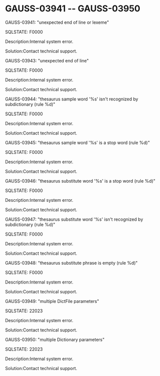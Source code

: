 # GAUSS-03941 -- GAUSS-03950<a name="EN-US_TOPIC_0302072916"></a>

GAUSS-03941: "unexpected end of line or lexeme"

SQLSTATE: F0000

Description:Internal system error.

Solution:Contact technical support.

GAUSS-03943: "unexpected end of line"

SQLSTATE: F0000

Description:Internal system error.

Solution:Contact technical support.

GAUSS-03944: "thesaurus sample word '%s' isn't recognized by subdictionary \(rule %d\)"

SQLSTATE: F0000

Description:Internal system error.

Solution:Contact technical support.

GAUSS-03945: "thesaurus sample word '%s' is a stop word \(rule %d\)"

SQLSTATE: F0000

Description:Internal system error.

Solution:Contact technical support.

GAUSS-03946: "thesaurus substitute word '%s' is a stop word \(rule %d\)"

SQLSTATE: F0000

Description:Internal system error.

Solution:Contact technical support.

GAUSS-03947: "thesaurus substitute word '%s' isn't recognized by subdictionary \(rule %d\)"

SQLSTATE: F0000

Description:Internal system error.

Solution:Contact technical support.

GAUSS-03948: "thesaurus substitute phrase is empty \(rule %d\)"

SQLSTATE: F0000

Description:Internal system error.

Solution:Contact technical support.

GAUSS-03949: "multiple DictFile parameters"

SQLSTATE: 22023

Description:Internal system error.

Solution:Contact technical support.

GAUSS-03950: "multiple Dictionary parameters"

SQLSTATE: 22023

Description:Internal system error.

Solution:Contact technical support.

